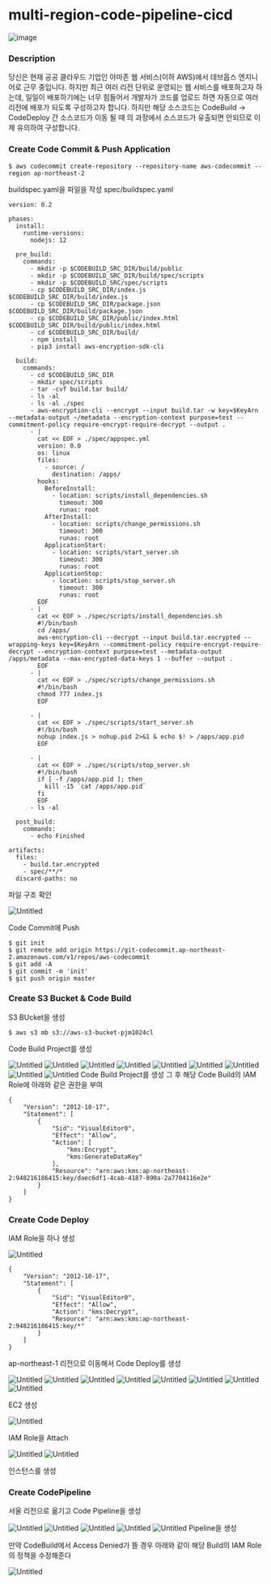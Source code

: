 # multi-region-code-pipeline-cicd

![image](https://github.com/LeeSeokBln/multi-region-code-pipeline-cicd/assets/101256150/3a2f6275-6acf-4e3d-aee6-a860922b9532)

### Description
당신은 현재 공공 클라우드 기업인 아마존 웹 서비스(이하 AWS)에서 데브옵스 엔지니어로 근무 중입니다. 하지만 최근 여러 리전 단위로 운영되는 웹 서비스를 배포하고자 하는데, 일일이 배포하기에는 너무 힘들어서 개발자가 코드를 업로드 하면 자동으로 여러 리전에 배포가 되도록 구성하고자 합니다. 하지만 해당 소스코드는 CodeBuild → CodeDeploy 간 소스코드가 이동 될 때  의 과정에서 소스코드가 유출되면 안되므로 이제 유의하여 구성합니다.

### Create Code Commit & Push Application
```
$ aws codecommit create-repository --repository-name aws-codecommit --region ap-northeast-2
```
buildspec.yaml을 파일을 작성
spec/buildspec.yaml
```
version: 0.2

phases:
  install:
    runtime-versions:
      nodejs: 12

  pre_build:
    commands:
      - mkdir -p $CODEBUILD_SRC_DIR/build/public
      - mkdir -p $CODEBUILD_SRC_DIR/build/spec/scripts
      - mkdir -p $CODEBUILD_SRC/spec/scripts
      - cp $CODEBUILD_SRC_DIR/index.js $CODEBUILD_SRC_DIR/build/index.js
      - cp $CODEBUILD_SRC_DIR/package.json $CODEBUILD_SRC_DIR/build/package.json
      - cp $CODEBUILD_SRC_DIR/public/index.html $CODEBUILD_SRC_DIR/build/public/index.html
      - cd $CODEBUILD_SRC_DIR/build/
      - npm install
      - pip3 install aws-encryption-sdk-cli

  build:
    commands:
      - cd $CODEBUILD_SRC_DIR
      - mkdir spec/scripts
      - tar -cvf build.tar build/
      - ls -al
      - ls -al ./spec
      - aws-encryption-cli --encrypt --input build.tar -w key=$KeyArn --metadata-output ~/metadata --encryption-context purpose=test --commitment-policy require-encrypt-require-decrypt --output .
      - |
        cat << EOF > ./spec/appspec.yml
        version: 0.0
        os: linux
        files:
          - source: /
            destination: /apps/
        hooks:
          BeforeInstall:
            - location: scripts/install_dependencies.sh
              timeout: 300
              runas: root
          AfterInstall:
            - location: scripts/change_permissions.sh
              timeout: 300
              runas: root
          ApplicationStart:
            - location: scripts/start_server.sh
              timeout: 300
              runas: root
          ApplicationStop:
            - location: scripts/stop_server.sh
              timeout: 300
              runas: root
        EOF
      - |
        cat << EOF > ./spec/scripts/install_dependencies.sh
        #!/bin/bash
        cd /apps/
        aws-encryption-cli --decrypt --input build.tar.encrypted --wrapping-keys key=$KeyArn --commitment-policy require-encrypt-require-decrypt --encryption-context purpose=test --metadata-output /apps/metadata --max-encrypted-data-keys 1 --buffer --output .
        EOF
      - |
        cat << EOF > ./spec/scripts/change_permissions.sh
        #!/bin/bash
        chmod 777 index.js
        EOF

      - |       
        cat << EOF > ./spec/scripts/start_server.sh
        #!/bin/bash
        nohup index.js > nohup.pid 2>&1 & echo $! > /apps/app.pid
        EOF

      - |        
        cat << EOF > ./spec/scripts/stop_server.sh
        #!/bin/bash
        if [ -f /apps/app.pid ]; then
          kill -15 `cat /apps/app.pid`
        fi
        EOF
      - ls -al

  post_build:
    commands:
      - echo Finished

artifacts:
  files:
    - build.tar.encrypted
    - spec/**/*
  discard-paths: no
```
파일 구조 확인

![Untitled](https://github.com/LeeSeokBln/multi-region-code-pipeline-cicd/assets/101256150/40f0b9cc-9e23-4da5-8184-45bb3c60b90d)

Code Commit에 Push
```
$ git init
$ git remote add origin https://git-codecommit.ap-northeast-2.amazonaws.com/v1/repos/aws-codecommit
$ git add -A
$ git commit -m 'init'
$ git push origin master
```

### Create S3 Bucket & Code Build
S3 BUcket을 생성
```
$ aws s3 mb s3://aws-s3-bucket-pjm1024cl
```
Code Build Project를 생성

![Untitled](https://github.com/LeeSeokBln/multi-region-code-pipeline-cicd/assets/101256150/91fb8c5e-35ec-49df-b29f-645e7352e1eb)
![Untitled](https://github.com/LeeSeokBln/multi-region-code-pipeline-cicd/assets/101256150/4e24f19d-6962-451f-bb8f-4b864ef33c6d)
![Untitled](https://github.com/LeeSeokBln/multi-region-code-pipeline-cicd/assets/101256150/11b4f2b4-ef5e-42af-b430-2133a49be045)
![Untitled](https://github.com/LeeSeokBln/multi-region-code-pipeline-cicd/assets/101256150/0f509c93-efd8-4ab1-8321-e05e1bcba285)
![Untitled](https://github.com/LeeSeokBln/multi-region-code-pipeline-cicd/assets/101256150/b922d847-7828-431e-b650-1b590911f8d9)
![Untitled](https://github.com/LeeSeokBln/multi-region-code-pipeline-cicd/assets/101256150/aa542e7a-ac27-433c-9cc9-e725722e9d3e)
![Untitled](https://github.com/LeeSeokBln/multi-region-code-pipeline-cicd/assets/101256150/bdb21206-5ed8-4b4e-9bb9-5b54e968aa6d)
![Untitled](https://github.com/LeeSeokBln/multi-region-code-pipeline-cicd/assets/101256150/00fa4a10-cba7-40c3-80e7-d2d2c35e5a6f)
![Untitled](https://github.com/LeeSeokBln/multi-region-code-pipeline-cicd/assets/101256150/c762d3ac-c246-414e-abb6-6f5580ecd64c)
Code Build Project를 생성 그 후 해당 Code Build의 IAM Role에 아래와 같은 권한을 부여
```
{
    "Version": "2012-10-17",
    "Statement": [
        {
            "Sid": "VisualEditor0",
            "Effect": "Allow",
            "Action": [
                "kms:Encrypt",
                "kms:GenerateDataKey"
            ],
            "Resource": "arn:aws:kms:ap-northeast-2:948216186415:key/daec6df1-4cab-4187-890a-2a7704116e2e"
        }
    ]
}
```
### Create Code Deploy
IAM Role을 하나 생성

![Untitled](https://github.com/LeeSeokBln/multi-region-code-pipeline-cicd/assets/101256150/c6f8014a-916b-4233-8180-a56bf75d2684)
```
{
    "Version": "2012-10-17",
    "Statement": [
        {
            "Sid": "VisualEditor0",
            "Effect": "Allow",
            "Action": "kms:Decrypt",
            "Resource": "arn:aws:kms:ap-northeast-2:948216186415:key/*"
        }
    ]
}
```
ap-northeast-1 리전으로 이동해서 Code Deploy를 생성

![Untitled](https://github.com/LeeSeokBln/multi-region-code-pipeline-cicd/assets/101256150/8d5cc8f4-5bbe-4e74-b413-e9f45516f67f)
![Untitled](https://github.com/LeeSeokBln/multi-region-code-pipeline-cicd/assets/101256150/548aaf78-b7f1-438a-9a2e-2d522f2beca9)
![Untitled](https://github.com/LeeSeokBln/multi-region-code-pipeline-cicd/assets/101256150/3df7e926-dc48-4c46-96af-6c5c69c11af5)
![Untitled](https://github.com/LeeSeokBln/multi-region-code-pipeline-cicd/assets/101256150/9edf9b2f-b06d-442e-a913-002dfbba877e)
![Untitled](https://github.com/LeeSeokBln/multi-region-code-pipeline-cicd/assets/101256150/b630b72a-ede8-47a7-bd5c-6a14b4b822b6)
![Untitled](https://github.com/LeeSeokBln/multi-region-code-pipeline-cicd/assets/101256150/c9e6a31e-0d42-4a2b-9787-31cc656840c8)
![Untitled](https://github.com/LeeSeokBln/multi-region-code-pipeline-cicd/assets/101256150/3f5b0f2f-fd84-48a2-8b4e-46da4de307ae)
![Untitled](https://github.com/LeeSeokBln/multi-region-code-pipeline-cicd/assets/101256150/e5d9c8fc-f2cf-4637-b251-cdc9585ae45c)

EC2 생성

![Untitled](https://github.com/LeeSeokBln/multi-region-code-pipeline-cicd/assets/101256150/02100aba-816d-43ad-b73c-8e4d7cb6de5d)

IAM Role을 Attach

![Untitled](https://github.com/LeeSeokBln/multi-region-code-pipeline-cicd/assets/101256150/cb2e2687-8a5d-4ec9-843f-4bcd6e37f12c)
![Untitled](https://github.com/LeeSeokBln/multi-region-code-pipeline-cicd/assets/101256150/3ceffc46-b879-4122-8b9f-8d8dbcfdf958)

인스턴스를 생성

### Create CodePipeline

서울 리전으로 옮기고 Code Pipeline을 생성

![Untitled](https://github.com/LeeSeokBln/multi-region-code-pipeline-cicd/assets/101256150/bac2c56d-4a60-43a9-a6a1-ecaf2d262912)
![Untitled](https://github.com/LeeSeokBln/multi-region-code-pipeline-cicd/assets/101256150/73940d2a-fc34-41c9-be02-aafd3da3e614)
![Untitled](https://github.com/LeeSeokBln/multi-region-code-pipeline-cicd/assets/101256150/0dd12833-4c89-470b-8420-384d71c11fda)
![Untitled](https://github.com/LeeSeokBln/multi-region-code-pipeline-cicd/assets/101256150/42921055-5d13-43b1-b200-131d7c1c97b1)
![Untitled](https://github.com/LeeSeokBln/multi-region-code-pipeline-cicd/assets/101256150/63344894-a135-4073-ae3e-b1a26ae62c22)
Pipeline을 생성

만약 CodeBuild에서 Access Denied가 뜰 경우 아래와 같이 해당 Build의 IAM Role의 정책을 수정해준다

![Untitled](https://github.com/LeeSeokBln/multi-region-code-pipeline-cicd/assets/101256150/940b975b-059d-4d1a-8216-429eaca14902)
